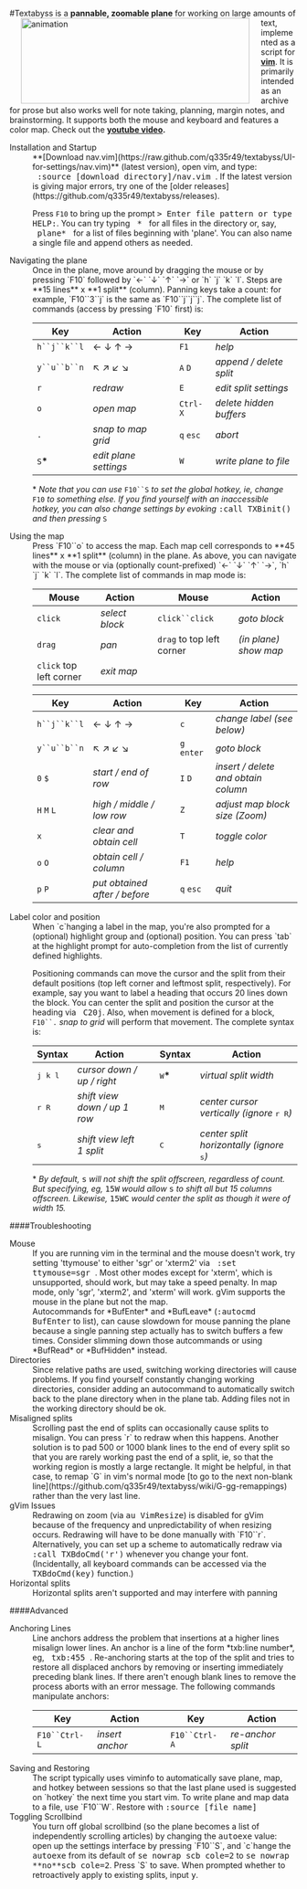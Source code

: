 #Textabyss
<img hspace='20' align='left' src="https://raw.github.com/q335r49/textabyss/gh-pages/images/textabyss-animation-optimized.gif" width="400" height="150" alt="animation"/>
is a **pannable, zoomable plane** for working on large amounts of text, implemented as a script for **[vim](http://www.vim.org)**. It is primarily intended as an archive for prose but also works well for note taking, planning, margin notes, and brainstorming. It supports both the mouse and keyboard and features a color map. Check out the **[youtube video](http://www.youtube.com/watch?v=xkED6Mv_4bc).**

<dl>
<dt>Installation and Startup</dt>
<dd>**[Download nav.vim](https://raw.github.com/q335r49/textabyss/UI-for-settings/nav.vim)** (latest version), open vim, and type: <samp>&nbsp;:source [download directory]/nav.vim&nbsp;</samp>. If the latest version is giving major errors, try one of the [older releases](https://github.com/q335r49/textabyss/releases).

Press `F10` to bring up the prompt <samp>>&nbsp;Enter file pattern or type HELP:</samp>. You can try typing <samp>&nbsp;\*&nbsp;</samp> for all files in the directory or, say, <samp>&nbsp;plane*&nbsp;</samp>   for a list of files beginning with 'plane'. You can also name a single file and append others as needed.</dd>

<dt>Navigating the plane</dt>
<dd>Once in the plane, move around by dragging the mouse or by pressing `F10` followed by `←` `↓` `↑` `→` or `h` `j` `k` `l`. Steps are **15 lines** x **1 split** (column). Panning keys take a count: for example, `F10``3``j` is the same as `F10``j``j``j`. The complete list of commands (access by pressing `F10` first) is: 

Key | Action | | Key | Action
----- | ----- | --- | --- | ---
`h``j``k``l`| ← ↓ ↑ → | | `F1` | *help*
`y``u``b``n`| ↖ ↗ ↙ ↘  ||`A` `D` | *append / delete split*
`r`  | *redraw*    | | `E`|*edit split settings* 
`o` | *open map* | | `Ctrl-X`| *delete hidden buffers*
`.` | *snap to map grid* | |`q` `esc` | *abort*
`S`__*__ | *edit plane settings* | |`W`| *write plane to file*
\* _Note that you can use_ `F10``S` _to set the global hotkey, ie, change_ `F10` _to something else. If you find yourself with an inaccessible hotkey, you can also change settings by evoking_ <samp>:call TXBinit()</samp> _and then pressing_ `S`
</dd>

<dt>Using the map</dt>
<dd>Press `F10``o` to access the map. Each map cell corresponds to **45 lines** x **1 split** (column) in the plane. As above, you can navigate with the mouse or via (optionally count-prefixed) `←` `↓` `↑` `→`, `h` `j` `k` `l`. The complete list of commands in map mode is:

Mouse | Action | | Mouse | Action
--- | --- | --- | --- | ---
`click`|*select block*||`click``click`|*goto block*
`drag` | *pan* | | `drag` to top left corner | *(in plane) show map*
`click` top left corner|*exit map*|||

Key | Action | | Key | Action
--- | --- | --- | --- | ---
`h``j``k``l` | ← ↓ ↑ → | | `c` | *change label (see below)*
`y``u``b``n` | ↖ ↗ ↙ ↘  | | `g` `enter` | *goto block* 
`0` `$` | *start / end of row* | | `I` `D` | *insert / delete and obtain column*
`H` `M` `L` | *high / middle / low row* | | `Z` | *adjust map block size (Zoom)*
`x` | *clear and obtain cell* | | `T` | *toggle color*
`o` `O` | *obtain cell / column*| | `F1` |*help*
`p` `P` | *put obtained after / before*| |`q` `esc`|*quit*

<dt>Label color and position
<dd>When `c`hanging a label in the map, you're also prompted for a (optional) highlight group and (optional) position. You can press `tab` at the highlight prompt for auto-completion from the list of currently defined highlights.

Positioning commands can move the cursor and the split from their default positions (top left corner and leftmost split, respectively). For example, say you want to label a heading that occurs 20 lines down the block. You can center the split and position the cursor at the heading via <samp>&nbsp;C20j</samp>. Also, when movement is defined for a block, `F10``.` *snap to grid* will perform that movement. The complete syntax is:

Syntax | Action | | Syntax | Action
--- | --- | --- | --- | ---
<samp>j k l</samp>|*cursor down / up / right*| |<samp>W</samp>__*__ | *virtual split width*
<samp>r R</samp>|*shift view down / up 1 row*| |<samp>M</samp> | *center cursor vertically (ignore* <samp>r R</samp>*)*
<samp>s</samp>|*shift view left 1 split*| |<samp>C</samp> | *center split horizontally (ignore* <samp>s</samp>*)*
\* _By default,_ <samp>s</samp> _will not shift the split offscreen, regardless of count. But specifying, eg,_ <samp>15W</samp> _would allow_ <samp>s</samp> _to shift all but 15 columns offscreen. Likewise,_ <samp>15WC</samp> _would center the split as though it were of width 15._
</dd>

####Troubleshooting
<dl>
<dt>Mouse</dt>
<dd>If you are running vim in the terminal and the mouse doesn't work, try setting 'ttymouse' to either 'sgr' or 'xterm2' via <samp>&nbsp;:set ttymouse=sgr&nbsp;</samp>. Most other modes except for 'xterm', which is unsupported, should work, but may take a speed penalty. In map mode, only 'sgr', 'xterm2', and 'xterm' will work. gVim supports the mouse in the plane but not the map.</dd>
<dd>Autocommands for *BufEnter* and *BufLeave* (<samp>:autocmd BufEnter</samp> to list), can cause slowdown for mouse panning the plane because a single panning step actually has to switch buffers a few times. Consider slimming down those autcommands or using *BufRead* or *BufHidden* instead.</dd>
<dt>Directories</dt>
<dd>Since relative paths are used, switching working directories will cause problems. If you find yourself constantly changing working directories, consider adding an autocommand to automatically switch back to the plane directory when in the plane tab. Adding files not in the working directory should be ok.</dd>
<dt>Misaligned splits</dt>
<dd>Scrolling past the end of splits can occasionally cause splits to misalign. You can press `r` to redraw when this happens. Another solution is to pad 500 or 1000 blank lines to the end of every split so that you are rarely working past the end of a split, ie, so that the working region is mostly a large rectangle. It might be helpful, in that case, to remap `G` in vim's normal mode [to go to the next non-blank line](https://github.com/q335r49/textabyss/wiki/G-gg-remappings) rather than the very last line.</dd>
<dt>gVim Issues</dt>
<dd>Redrawing on zoom (via <samp>au VimResize</samp>) is disabled for gVim because of the frequency and unpredictability of when resizing occurs. Redrawing will have to be done manually with `F10``r`. Alternatively, you can set up a scheme to automatically redraw via <samp>:call TXBdoCmd('r')</samp> whenever you change your font. (Incidentally, all keyboard commands can be accessed via the <samp>TXBdoCmd(key)</samp> function.)</dt>
<dt>Horizontal splits</dt>
<dd>Horizontal splits aren't supported and may interfere with panning</dd>
<dl>

####Advanced 
<dt>Anchoring Lines</dt>
<dd>Line anchors address the problem that insertions at a higher lines misalign lower lines. An anchor is a line of the form *txb:line number*, eg, <samp>&nbsp;txb:455&nbsp;</samp>. Re-anchoring starts at the top of the split and tries to restore all displaced anchors by removing or inserting immediately preceding blank lines. If there aren't enough blank lines to remove the process aborts with an error message. The following commands manipulate anchors:

Key | Action | | Key | Action
--- | --- | --- | --- | ---
`F10``Ctrl-L` | *insert anchor* | | `F10``Ctrl-A` | *re-anchor split*
</dd>

<dt>Saving and Restoring</dt>
<dd>The script typically uses viminfo to automatically save plane, map, and hotkey between sessions so that the last plane used is suggested on `hotkey` the next time you start vim. To write plane and map data to a file, use `F10``W`. Restore with <samp>:source [file name]</samp></dd>

<dt>Toggling Scrollbind</dt>
<dd>You turn off global scrollbind (so the plane becomes a list of independently scrolling articles) by changing the <samp>autoexe</samp> value: open up the settings interface by pressing `F10``S`, and `c`hange the <samp>autoexe</samp> from its default of <samp>se nowrap scb cole=2</samp> to <samp>se nowrap **no**scb cole=2</samp>. Press `S` to save. When prompted whether to retroactively apply to existing splits, input <samp>y</samp>.</dd>
